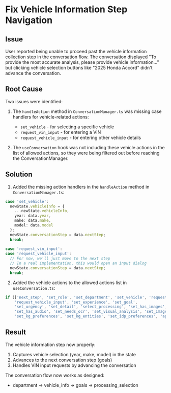 # Fix Vehicle Information Step Navigation

## Issue
User reported being unable to proceed past the vehicle information collection step in the conversation flow. The conversation displayed "To provide the most accurate analysis, please provide vehicle information..." but clicking vehicle selection buttons like "2025 Honda Accord" didn't advance the conversation.

## Root Cause
Two issues were identified:

1. The `handleAction` method in `ConversationManager.ts` was missing case handlers for vehicle-related actions:
   - `set_vehicle` - for selecting a specific vehicle
   - `request_vin_input` - for entering a VIN
   - `request_vehicle_input` - for entering other vehicle details

2. The `useConversation` hook was not including these vehicle actions in the list of allowed actions, so they were being filtered out before reaching the ConversationManager.

## Solution
1. Added the missing action handlers in the `handleAction` method in `ConversationManager.ts`:

```typescript
case 'set_vehicle':
  newState.vehicleInfo = { 
    ...newState.vehicleInfo, 
    year: data.year,
    make: data.make,
    model: data.model 
  };
  newState.conversationStep = data.nextStep;
  break;
  
case 'request_vin_input':
case 'request_vehicle_input':
  // For now, we'll just move to the next step
  // In a real implementation, this would open an input dialog
  newState.conversationStep = data.nextStep;
  break;
```

2. Added the vehicle actions to the allowed actions list in `useConversation.ts`:

```typescript
if (['next_step', 'set_role', 'set_department', 'set_vehicle', 'request_vin_input', 
    'request_vehicle_input', 'set_experience', 'set_goal', 
    'set_urgency', 'set_detail', 'select_processing', 'set_has_images', 
    'set_has_audio', 'set_needs_ocr', 'set_visual_analysis', 'set_image_processing',
    'set_kg_preferences', 'set_kg_entities', 'set_idp_preferences', 'apply_recommendation'].includes(action)) {
```

## Result
The vehicle information step now properly:
1. Captures vehicle selection (year, make, model) in the state
2. Advances to the next conversation step (goals)
3. Handles VIN input requests by advancing the conversation

The conversation flow now works as designed:
- department → vehicle_info → goals → processing_selection
